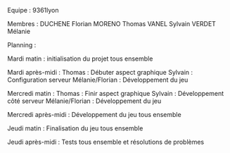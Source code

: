 Equipe : 9361lyon

Membres :
	DUCHENE Florian
	MORENO Thomas
	VANEL Sylvain
	VERDET Mélanie


Planning :

Mardi matin : initialisation du projet tous ensemble

Mardi après-midi :
	Thomas : Débuter aspect graphique
	Sylvain : Configuration serveur
	Mélanie/Florian : Développement du jeu
	
Mercredi matin :
	Thomas : Finir aspect graphique
	Sylvain : Développement côté serveur
	Mélanie/Florian : Développement du jeu
	
Mercredi après-midi : Développement du jeu tous ensemble

Jeudi matin : Finalisation du jeu tous ensemble

Jeudi après-midi : Tests tous ensemble et résolutions de problèmes
